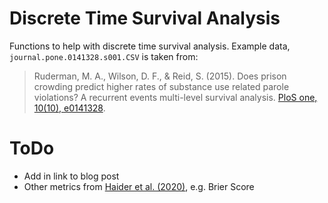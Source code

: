 # Discrete Time Survival Analysis
 
Functions to help with discrete time survival analysis. Example data, `journal.pone.0141328.s001.CSV` is taken from:

 > Ruderman, M. A., Wilson, D. F., & Reid, S. (2015). Does prison crowding predict higher rates of substance use related parole violations? A recurrent events multi-level survival analysis. [PloS one, 10(10), e0141328](https://journals.plos.org/plosone/article?id=10.1371/journal.pone.0141328).

# ToDo

 - Add in link to blog post
 - Other metrics from [Haider et al. (2020)](https://www.jmlr.org/papers/volume21/18-772/18-772.pdf), e.g. Brier Score
